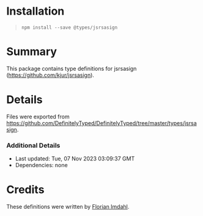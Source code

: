 # Installation
> `npm install --save @types/jsrsasign`

# Summary
This package contains type definitions for jsrsasign (https://github.com/kjur/jsrsasign).

# Details
Files were exported from https://github.com/DefinitelyTyped/DefinitelyTyped/tree/master/types/jsrsasign.

### Additional Details
 * Last updated: Tue, 07 Nov 2023 03:09:37 GMT
 * Dependencies: none

# Credits
These definitions were written by [Florian Imdahl](https://github.com/ffflorian).
